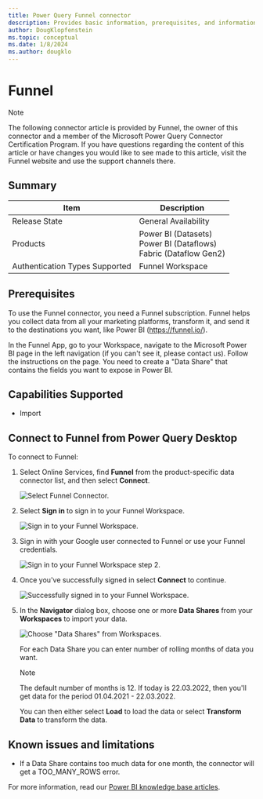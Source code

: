 ```yaml
---
title: Power Query Funnel connector
description: Provides basic information, prerequisites, and information on how to connect to your data using the Funnel connector, along with a list of known issues and limitations.
author: DougKlopfenstein
ms.topic: conceptual
ms.date: 1/8/2024
ms.author: dougklo
---
```


# Funnel

> [!NOTE]
>The following connector article is provided by Funnel, the owner of this connector and a member of the Microsoft Power Query Connector Certification Program. If you have questions regarding the content of this article or have changes you would like to see made to this article, visit the Funnel website and use the support channels there.

## Summary

| Item | Description |
| ---- | ----------- |
| Release State | General Availability |
| Products | Power BI (Datasets)<br/>Power BI (Dataflows)<br/>Fabric (Dataflow Gen2) |
| Authentication Types Supported | Funnel Workspace |

## Prerequisites

To use the Funnel connector, you need a Funnel subscription. Funnel helps you collect data from all your marketing platforms, transform it, and send it to the destinations you want, like Power BI (<https://funnel.io/>).

In the Funnel App, go to your Workspace, navigate to the Microsoft Power BI page in the left navigation (if you can't see it, please contact us). Follow the instructions on the page. You need to create a "Data Share" that contains the fields you want to expose in Power BI.

## Capabilities Supported

* Import

## Connect to Funnel from Power Query Desktop

To connect to Funnel:

1. Select Online Services, find **Funnel** from the product-specific data connector list, and then select **Connect**.

   ![Select Funnel Connector.](./media/funnel/funnel-connector.png#lightbox)

1. Select **Sign in** to sign in to your Funnel Workspace.

   ![Sign in to your Funnel Workspace.](media/funnel/funnel-sign-in-1.png)

1. Sign in with your Google user connected to Funnel or use your Funnel credentials.

   ![Sign in to your Funnel Workspace step 2.](media/funnel/funnel-sign-in-2.png)

1. Once you've successfully signed in select **Connect** to continue.

   ![Successfully signed in to your Funnel Workspace.](media/funnel/funnel-sign-in-3.png)

1. In the **Navigator** dialog box, choose one or more **Data Shares** from your **Workspaces** to import your data.

   ![Choose "Data Shares" from Workspaces.](media/funnel/funnel-navigation-table.png)

   For each Data Share you can enter number of rolling months of data you want.

   > [!NOTE]
   > The default number of months is 12. If today is 22.03.2022, then you'll get data for the period 01.04.2021 - 22.03.2022.

   You can then either select **Load** to load the data or select **Transform Data** to transform the data.

## Known issues and limitations

* If a Data Share contains too much data for one month, the connector will get a TOO_MANY_ROWS error.

For more information, read our [Power BI knowledge base articles](https://help.funnel.io/en/?q=powerbi).
